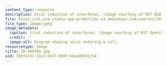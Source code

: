 ```yaml
---
content_type: resource
description: Viral induction of interferon. (Image courtesy of MIT OCW.)
file: https://ol-ocw-studio-app-production.s3.amazonaws.com/courses/20-440-analysis-of-biological-networks-be-440-fall-2004/35bfa14c33c3b437850f6dea8b931c54_20-440f04.jpg
file_type: image/jpeg
image_metadata:
  caption: Viral induction of interferon. (Image courtesy of MIT OpenCourseWare.)
  credit: ''
  image-alt: Diagram showing virus entering a cell.
resourcetype: Image
title: 20-440f04.jpg
uid: 35bfa14c-33c3-b437-850f-6dea8b931c54
---
```

